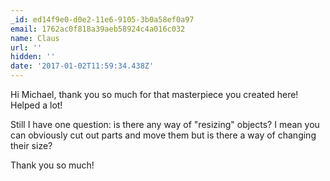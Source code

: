```yaml
---
_id: ed14f9e0-d0e2-11e6-9105-3b0a58ef0a97
email: 1762ac0f818a39aeb58924c4a016c032
name: Claus
url: ''
hidden: ''
date: '2017-01-02T11:59:34.438Z'
---
```


Hi Michael, thank you so much for that masterpiece you created here! Helped a lot!

Still I have one question: is there any way of "resizing" objects? I mean you can obviously cut out parts and move them but is there a way of changing their size?

Thank you so much!
